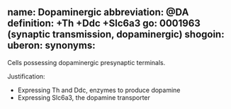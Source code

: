 name: Dopaminergic
abbreviation: @DA
definition: +Th +Ddc +Slc6a3
go: 0001963 (synaptic transmission, dopaminergic)
shogoin: 
uberon: 
synonyms:
---

Cells possessing dopaminergic presynaptic terminals. 

Justification:

* Expressing Th and Ddc, enzymes to produce dopamine
* Expressing Slc6a3, the dopamine transporter
